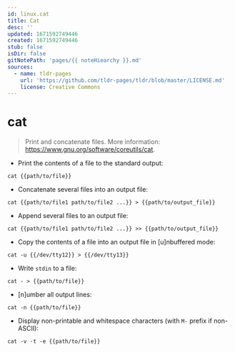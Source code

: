 ```yaml
---
id: linux.cat
title: Cat
desc: ''
updated: 1671592749446
created: 1671592749446
stub: false
isDir: false
gitNotePath: 'pages/{{ noteHiearchy }}.md'
sources:
  - name: tldr-pages
    url: 'https://github.com/tldr-pages/tldr/blob/master/LICENSE.md'
    license: Creative Commons
---
```

# cat

> Print and concatenate files.
> More information: <https://www.gnu.org/software/coreutils/cat>.

- Print the contents of a file to the standard output:

`cat {{path/to/file}}`

- Concatenate several files into an output file:

`cat {{path/to/file1 path/to/file2 ...}} > {{path/to/output_file}}`

- Append several files to an output file:

`cat {{path/to/file1 path/to/file2 ...}} >> {{path/to/output_file}}`

- Copy the contents of a file into an output file in [u]nbuffered mode:

`cat -u {{/dev/tty12}} > {{/dev/tty13}}`

- Write `stdin` to a file:

`cat - > {{path/to/file}}`

- [n]umber all output lines:

`cat -n {{path/to/file}}`

- Display non-printable and whitespace characters (with `M-` prefix if non-ASCII):

`cat -v -t -e {{path/to/file}}`

